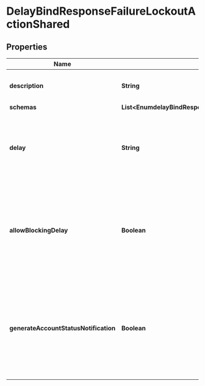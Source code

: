 

# DelayBindResponseFailureLockoutActionShared


## Properties

| Name | Type | Description | Notes |
|------------ | ------------- | ------------- | -------------|
|**description** | **String** | A description for this Failure Lockout Action |  [optional] |
|**schemas** | **List&lt;EnumdelayBindResponseFailureLockoutActionSchemaUrn&gt;** |  |  |
|**delay** | **String** | The length of time to delay the bind response for accounts with too many failed authentication attempts. |  |
|**allowBlockingDelay** | **Boolean** | Indicates whether to delay the response for authentication attempts even if that delay may block the thread being used to process the attempt. |  [optional] |
|**generateAccountStatusNotification** | **Boolean** | Indicates whether to generate an account status notification for cases in which a bind response is delayed because of failure lockout. |  [optional] |



